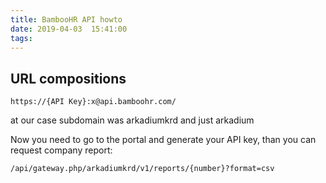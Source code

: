 ```yaml
---
title: BambooHR API howto
date: 2019-04-03  15:41:00
tags:
---
```


## URL compositions

```url
https://{API Key}:x@api.bamboohr.com/
```

at our case subdomain was arkadiumkrd and just arkadium

Now you need to go to the portal and generate your API key, than you can request company report:

```url
/api/gateway.php/arkadiumkrd/v1/reports/{number}?format=csv
```